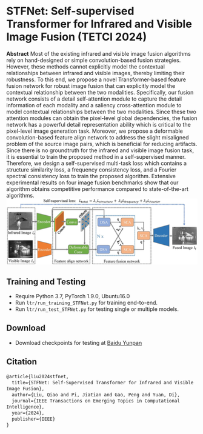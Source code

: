 # STFNet: Self-supervised Transformer for Infrared and Visible Image Fusion (TETCI 2024)
**Abstract**
Most of the existing infrared and visible image fusion algorithms rely on hand-designed or simple convolution-based fusion strategies. However, these methods cannot explicitly model the contextual relationships between infrared and visible images, thereby limiting their robustness. To this end, we propose a novel Transformer-based feature fusion network for robust image fusion that can explicitly model the contextual relationship between the two modalities. Specifically, our fusion network consists of a detail self-attention module to capture the detail information of each modality and a saliency cross-attention module to model contextual relationships between the two modalities. Since these two attention modules can obtain the pixel-level global dependencies, the fusion network has a powerful detail representation ability which is critical to the pixel-level image generation task. Moreover, we propose a deformable convolution-based feature align network to address the slight misaligned problem of the source image pairs, which is beneficial for reducing artifacts. Since there is no groundtruth for the infrared and visible image fusion task, it is essential to train the proposed method in a self-supervised manner. Therefore, we design a self-supervised multi-task loss which contains a structure similarity loss, a frequency consistency loss, and a Fourier spectral consistency loss to train the proposed algorithm. Extensive experimental results on four image fusion benchmarks show that our algorithm obtains competitive performance compared to state-of-the-art algorithms.
![Alt text](./framework.jpg)


## Training and Testing
* Require Python 3.7, PyTorch 1.9.0, Ubuntu16.0
* Run `ltr/run_training_STFNet.py` for training end-to-end.
* Run `ltr/run_test_STFNet.py` for testing single or multiple models.

## Download
* Download checkpoints for testing at [Baidu Yunpan](https://pan.baidu.com/s/1E6dHeB-3nws9FBkoU64mrA?pwd=jbnv)

## Citation

```
@article{liu2024stfnet,
  title={STFNet: Self-Supervised Transformer for Infrared and Visible Image Fusion},
  author={Liu, Qiao and Pi, Jiatian and Gao, Peng and Yuan, Di},
  journal={IEEE Transactions on Emerging Topics in Computational Intelligence},
  year={2024},
  publisher={IEEE}
}
```